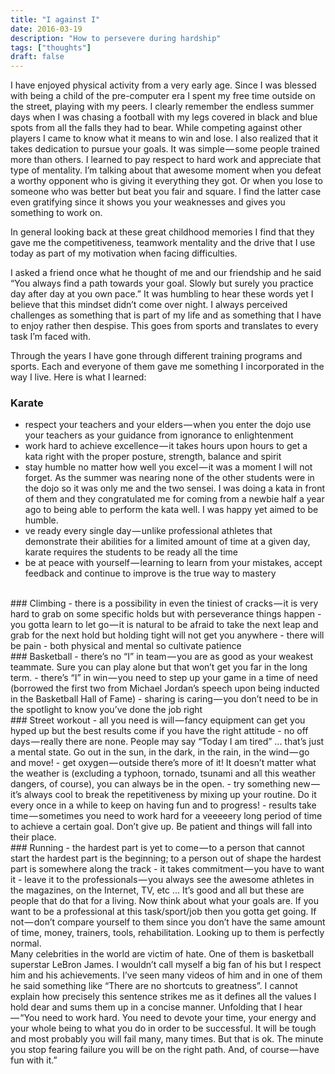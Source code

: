 ```yaml
---
title: "I against I"
date: 2016-03-19
description: "How to persevere during hardship"
tags: ["thoughts"]
draft: false
---
```


I have enjoyed physical activity from a very early age. Since I was blessed with being a child of the pre-computer era I spent my free time outside on the street, playing with my peers. I clearly remember the endless summer days when I was chasing a football with my legs covered in black and blue spots from all the falls they had to bear. While competing against other players I came to know what it means to win and lose. I also realized that it takes dedication to pursue your goals. It was simple — some people trained more than others. I learned to pay respect to hard work and appreciate that type of mentality. I’m talking about that awesome moment when you defeat a worthy opponent who is giving it everything they got. Or when you lose to someone who was better but beat you fair and square. I find the latter case even gratifying since it shows you your weaknesses and gives you something to work on.

In general looking back at these great childhood memories I find that they gave me the competitiveness, teamwork mentality and the drive that I use today as part of my motivation when facing difficulties.

I asked a friend once what he thought of me and our friendship and he said “You always find a path towards your goal. Slowly but surely you practice day after day at you own pace.” It was humbling to hear these words yet I believe that this mindset didn’t come over night. I always perceived challenges as something that is part of my life and as something that I have to enjoy rather then despise. This goes from sports and translates to every task I’m faced with.

Through the years I have gone through different training programs and sports. Each and everyone of them gave me something I incorporated in the way I live. Here is what I learned:

### Karate 
- respect your teachers and your elders — when you enter the dojo use your teachers as your guidance from ignorance to enlightenment
- work hard to achieve excellence — it takes hours upon hours to get a kata right with the proper posture, strength, balance and spirit
- stay humble no matter how well you excel — it was a moment I will not forget. As the summer was nearing none of the other students were in the dojo so it was only me and the two sensei. I was doing a kata in front of them and they congratulated me for coming from a newbie half a year ago to being able to perform the kata well. I was happy yet aimed to be humble.
- ve ready every single day — unlike professional athletes that demonstrate their abilities for a limited amount of time at a given day, karate requires the students to be ready all the time
- be at peace with yourself — learning to learn from your mistakes, accept feedback and continue to improve is the true way to mastery

</br>
### Climbing
- there is a possibility in even the tiniest of cracks — it is very hard to grab on some specific holds but with perseverance things happen
- you gotta learn to let go — it is natural to be afraid to take the next leap and grab for the next hold but holding tight will not get you anywhere
- there will be pain - both physical and mental so cultivate patience

</br>
### Basketball
- there’s no “I” in team — you are as good as your weakest teammate. Sure you can play alone but that won’t get you far in the long term.
- there’s “I” in win — you need to step up your game in a time of need (borrowed the first two from Michael Jordan’s speech upon being inducted in the Basketball Hall of Fame)
- sharing is caring — you don’t need to be in the spotlight to know you’ve done the job right

</br>
### Street workout
- all you need is will — fancy equipment can get you hyped up but the best results come if you have the right attitude
- no off days — really there are none. People may say “Today I am tired” ... that’s just a mental state. Go out in the sun, in the dark, in the rain, in the wind — go and move!
- get oxygen — outside there’s more of it! It doesn’t matter what the weather is (excluding a typhoon, tornado, tsunami and all this weather dangers, of course), you can always be in the open.
- try something new — it’s always cool to break the repetitiveness by mixing up your routine. Do it every once in a while to keep on having fun and to progress!
- results take time — sometimes you need to work hard for a veeeeery long period of time to achieve a certain goal. Don’t give up. Be patient and things will fall into their place.

</br>
### Running
- the hardest part is yet to come — to a person that cannot start the hardest part is the beginning; to a person out of shape the hardest part is somewhere along the track
- it takes commitment — you have to want it
- leave it to the professionals — you always see the awesome athletes in the magazines, on the Internet, TV, etc ... It’s good and all but these are people that do that for a living. Now think about what your goals are. If you want to be a professional at this task/sport/job then you gotta get going. If not — don’t compare yourself to them since you don’t have the same amount of time, money, trainers, tools, rehabilitation. Looking up to them is perfectly normal.

</br>
Many celebrities in the world are victim of hate. One of them is basketball superstar LeBron James. I wouldn’t call myself a big fan of his but I respect him and his achievements. I’ve seen many videos of him and in one of them he said something like “There are no shortcuts to greatness”. I cannot explain how precisely this sentence strikes me as it defines all the values I hold dear and sums them up in a concise manner. Unfolding that I hear — “You need to work hard. You need to devote your time, your energy and your whole being to what you do in order to be successful. It will be tough and most probably you will fail many, many times. But that is ok. The minute you stop fearing failure you will be on the right path. And, of course — have fun with it.”
